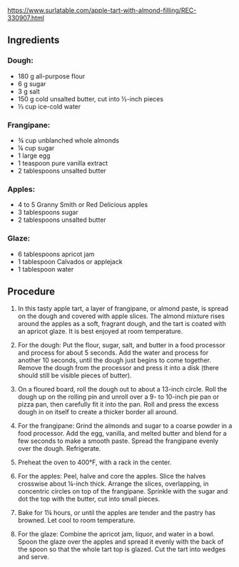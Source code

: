 https://www.surlatable.com/apple-tart-with-almond-filling/REC-330907.html

## Ingredients
### Dough:

- 180 g all-purpose flour
- 6 g sugar
- 3 g salt
- 150 g cold unsalted butter, cut into ½-inch pieces
- ⅓ cup ice-cold water


### Frangipane:

- ¾ cup unblanched whole almonds
- ¼ cup sugar
- 1 large egg
- 1 teaspoon pure vanilla extract
- 2 tablespoons unsalted butter

### Apples:
- 4 to 5 Granny Smith or Red Delicious apples
- 3 tablespoons sugar
- 2 tablespoons unsalted butter


### Glaze:

- 6 tablespoons apricot jam
- 1 tablespoon Calvados or applejack
- 1 tablespoon water

## Procedure
1. In this tasty apple tart, a layer of frangipane, or almond paste, is spread on the dough and covered with apple slices. The almond mixture rises around the apples as a soft, fragrant dough, and the tart is coated with an apricot glaze. It is best enjoyed at room temperature.

1. For the dough: Put the flour, sugar, salt, and butter in a food processor and process for about 5 seconds. Add the water and process for another 10 seconds, until the dough just begins to come together. Remove the dough from the processor and press it into a disk (there should still be visible pieces of butter).

1. On a floured board, roll the dough out to about a 13-inch circle. Roll the dough up on the rolling pin and unroll over a 9- to 10-inch pie pan or pizza pan, then carefully fit it into the pan. Roll and press the excess dough in on itself to create a thicker border all around.

1. For the frangipane: Grind the almonds and sugar to a coarse powder in a food processor. Add the egg, vanilla, and melted butter and blend for a few seconds to make a smooth paste. Spread the frangipane evenly over the dough. Refrigerate.

1. Preheat the oven to 400°F, with a rack in the center.

1. For the apples: Peel, halve and core the apples. Slice the halves crosswise about ¼-inch thick. Arrange the slices, overlapping, in concentric circles on top of the frangipane. Sprinkle with the sugar and dot the top with the butter, cut into small pieces.

1. Bake for 1¼ hours, or until the apples are tender and the pastry has browned. Let cool to room temperature.

1. For the glaze: Combine the apricot jam, liquor, and water in a bowl. Spoon the glaze over the apples and spread it evenly with the back of the spoon so that the whole tart top is glazed. Cut the tart into wedges and serve.
